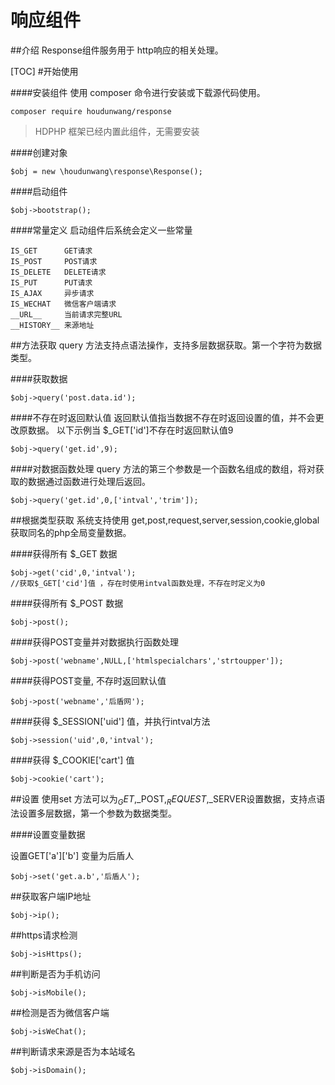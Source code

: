 # 响应组件

##介绍
Response组件服务用于 http响应的相关处理。 

[TOC]
#开始使用

####安装组件
使用 composer 命令进行安装或下载源代码使用。

```
composer require houdunwang/response
```
> HDPHP 框架已经内置此组件，无需要安装

####创建对象
```
$obj = new \houdunwang\response\Response();
```

####启动组件
```
$obj->bootstrap();
```

####常量定义
启动组件后系统会定义一些常量

```
IS_GET      GET请求
IS_POST     POST请求
IS_DELETE   DELETE请求
IS_PUT      PUT请求
IS_AJAX     异步请求
IS_WECHAT   微信客户端请求
__URL__     当前请求完整URL
__HISTORY__ 来源地址
```

##方法获取
query 方法支持点语法操作，支持多层数据获取。第一个字符为数据类型。

####获取数据
```
$obj->query('post.data.id');
```

####不存在时返回默认值
返回默认值指当数据不存在时返回设置的值，并不会更改原数据。
以下示例当 $_GET['id']不存在时返回默认值9
```
$obj->query('get.id',9);
```

####对数据函数处理
query 方法的第三个参数是一个函数名组成的数组，将对获取的数据通过函数进行处理后返回。
```
$obj->query('get.id',0,['intval','trim']);
```

##根据类型获取
系统支持使用 get,post,request,server,session,cookie,global获取同名的php全局变量数据。

####获得所有 $_GET 数据

```
$obj->get('cid',0,'intval'); 
//获取$_GET['cid']值 ，存在时使用intval函数处理，不存在时定义为0
```

####获得所有 $_POST 数据

```
$obj->post(); 
```

####获得POST变量并对数据执行函数处理

```
$obj->post('webname',NULL,['htmlspecialchars','strtoupper']); 
```

####获得POST变量, 不存时返回默认值

```
$obj->post('webname','后盾网'); 
```

####获得 $_SESSION['uid'] 值，并执行intval方法

```
$obj->session('uid',0,'intval'); 
```

####获得 $_COOKIE['cart'] 值

```
$obj->cookie('cart'); 
```

##设置
使用set 方法可以为$_GET,$_POST,$_REQUEST,$_SERVER设置数据，支持点语法设置多层数据，第一个参数为数据类型。

####设置变量数据

设置GET['a']['b'] 变量为后盾人

```
$obj->set('get.a.b','后盾人');
```

##获取客户端IP地址

```
$obj->ip();
```

##https请求检测

```
$obj->isHttps();
```
##判断是否为手机访问

```
$obj->isMobile();
```

##检测是否为微信客户端

```
$obj->isWeChat();
```

##判断请求来源是否为本站域名

```
$obj->isDomain();
```



